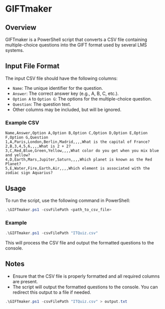 # GIFTmaker

## Overview
GIFTmaker is a PowerShell script that converts a CSV file containing multiple-choice questions into the GIFT format used by several LMS systems.

## Input File Format
The input CSV file should have the following columns:
- `Name`: The unique identifier for the question.
- `Answer`: The correct answer key (e.g., A, B, C, etc.).
- `Option A` to `Option G`: The options for the multiple-choice question.
- `Question`: The question text.
- Other columns may be included, but will be ignored.

### Example CSV
```csv
Name,Answer,Option A,Option B,Option C,Option D,Option E,Option F,Option G,Question
1,A,Paris,London,Berlin,Madrid,,,,What is the capital of France?
2,B,3,4,5,6,,,,What is 2 + 2?
3,C,Red,Blue,Green,Yellow,,,,What color do you get when you mix blue and yellow?
4,D,Earth,Mars,Jupiter,Saturn,,,,Which planet is known as the Red Planet?
5,E,Water,Fire,Earth,Air,,,,Which element is associated with the zodiac sign Aquarius?
```

## Usage
To run the script, use the following command in PowerShell:

```powershell
.\GIFTmaker.ps1 -csvFilePath <path_to_csv_file>
```

### Example
```powershell
.\GIFTmaker.ps1 -csvFilePath "ITQuiz.csv"
```

This will process the CSV file and output the formatted questions to the console.

## Notes
- Ensure that the CSV file is properly formatted and all required columns are present.
- The script will output the formatted questions to the console. You can redirect this output to a file if needed.

```powershell
.\GIFTmaker.ps1 -csvFilePath "ITQuiz.csv" > output.txt
```
